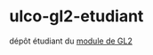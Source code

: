 # ulco-gl2-etudiant

dépôt étudiant du [module de GL2](https://juliendehos.gitlab.io/posts/gl2/index.html)

